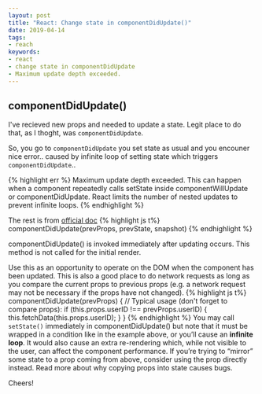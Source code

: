 ```yaml
---
layout: post
title: "React: Change state in componentDidUpdate()"
date: 2019-04-14
tags:
- reach
keywords:
- react
- change state in componentDidUpdate
- Maximum update depth exceeded.
---
```


## componentDidUpdate()

I've recieved new props and needed to update a state.
Legit place to do that, as I thoght, was `componentDidUpdate`.
<!--more-->

So, you go to `componentDidUpdate` you set state as usual and you encouner nice error..
caused by infinite loop of setting state which triggers `componentDidUpdate`..

{% highlight err %}
Maximum update depth exceeded. This can happen when a component
repeatedly calls setState inside componentWillUpdate
or componentDidUpdate.
React limits the number of nested updates to prevent infinite loops.
{% endhighlight %}

The rest is from [official doc](https://reactjs.org/docs/react-component.html#componentdidupdate)
{% highlight js t%}
componentDidUpdate(prevProps, prevState, snapshot)
{% endhighlight %}

componentDidUpdate() is invoked immediately after updating occurs. This method is not called for the initial render.

Use this as an opportunity to operate on the DOM when the component has been updated. This is also a good place to do network requests as long as you compare the current props to previous props (e.g. a network request may not be necessary if the props have not changed).
{% highlight js t%}
componentDidUpdate(prevProps) {
  // Typical usage (don't forget to compare props):
  if (this.props.userID !== prevProps.userID) {
    this.fetchData(this.props.userID);
  }
}
{% endhighlight %}
You may call `setState()` immediately in componentDidUpdate() but note that it must be wrapped in a condition like in the example above, or you’ll cause an **infinite loop**. It would also cause an extra re-rendering which, while not visible to the user, can affect the component performance. If you’re trying to “mirror” some state to a prop coming from above, consider using the prop directly instead. Read more about why copying props into state causes bugs.

Cheers!
